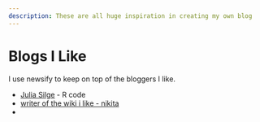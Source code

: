 ```yaml
---
description: These are all huge inspiration in creating my own blog
---
```


# Blogs I Like

I use newsify to keep on top of the bloggers I like. 

* [Julia Silge](https://juliasilge.com/) - R code 
* [writer of the wiki i like - nikita](https://nikitavoloboev.xyz/)
* 






